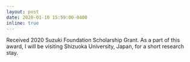 ```yaml
---
layout: post
date: 2020-01-10 15:59:00-0400
inline: true
---
```


Received 2020 Suzuki Foundation Scholarship Grant. As a part of this award, I will be visiting Shizuoka University, Japan, for a short research stay.
